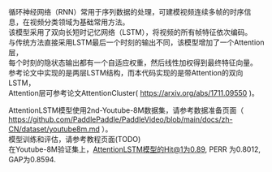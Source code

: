 循环神经网络（RNN）常用于序列数据的处理，可建模视频连续多帧的时序信息，在视频分类领域为基础常用方法。  
该模型采用了双向长短时记忆网络（LSTM），将视频的所有帧特征依次编码。  
与传统方法直接采用LSTM最后一个时刻的输出不同，该模型增加了一个Attention层，  
每个时刻的隐状态输出都有一个自适应权重，然后线性加权得到最终特征向量。  
参考论文中实现的是两层LSTM结构，而本代码实现的是带Attention的双向LSTM，  
Attention层可参考论文AttentionCluster( https://arxiv.org/abs/1711.09550 )。  

AttentionLSTM模型使用2nd-Youtube-8M数据集，请参考数据准备页面（ https://github.com/PaddlePaddle/PaddleVideo/blob/main/docs/zh-CN/dataset/youtube8m.md ）。  
模型训练和评估，请参考教程页面(TODO)  
在Youtube-8M验证集上，AttentionLSTM模型的Hit@1为0.89, PERR 为0.8012, GAP为0.8594.
